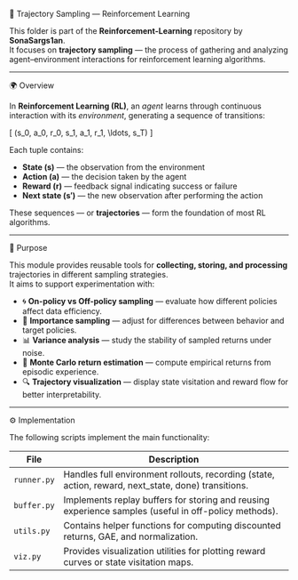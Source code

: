 🧭 Trajectory Sampling — Reinforcement Learning

This folder is part of the **Reinforcement-Learning** repository by **SonaSargs1an**.  
It focuses on **trajectory sampling** — the process of gathering and analyzing agent–environment interactions for reinforcement learning algorithms.

---

🌍 Overview

In **Reinforcement Learning (RL)**, an *agent* learns through continuous interaction with its *environment*, generating a sequence of transitions:

\[
(s_0, a_0, r_0, s_1, a_1, r_1, \ldots, s_T)
\]

Each tuple contains:
- **State (s)** — the observation from the environment  
- **Action (a)** — the decision taken by the agent  
- **Reward (r)** — feedback signal indicating success or failure  
- **Next state (s′)** — the new observation after performing the action  

These sequences — or **trajectories** — form the foundation of most RL algorithms.

---

🧠 Purpose

This module provides reusable tools for **collecting, storing, and processing** trajectories in different sampling strategies.  
It aims to support experimentation with:

- 🌀 **On-policy vs Off-policy sampling** — evaluate how different policies affect data efficiency.  
- 🎯 **Importance sampling** — adjust for differences between behavior and target policies.  
- 📊 **Variance analysis** — study the stability of sampled returns under noise.  
- 🔁 **Monte Carlo return estimation** — compute empirical returns from episodic experience.  
- 🔍 **Trajectory visualization** — display state visitation and reward flow for better interpretability.

---

⚙️ Implementation

The following scripts implement the main functionality:

| File | Description |
|------|--------------|
| `runner.py` | Handles full environment rollouts, recording (state, action, reward, next_state, done) transitions. |
| `buffer.py` | Implements replay buffers for storing and reusing experience samples (useful in off-policy methods). |
| `utils.py` | Contains helper functions for computing discounted returns, GAE, and normalization. |
| `viz.py` | Provides visualization utilities for plotting reward curves or state visitation maps. |


